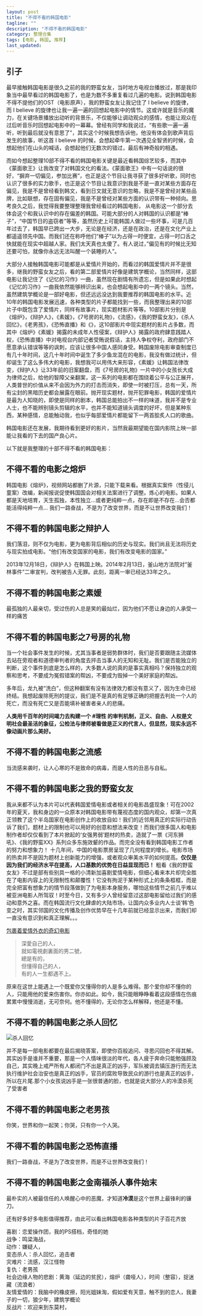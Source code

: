 ```yaml
---
layout: post
title: "不得不看的韩国电影"
tagline: ""
description: "不得不看的韩国电影"
category: 整理合集
tags: [电影, 韩国, 推荐]
last_updated: 
---
```


## 引子

最早接触韩国电影是很久之前的我的野蛮女友，当时地方电视台播放过，那是我印象当中最早看过的韩国电影了，也是为数不多重复看过几遍的电影。说到韩国电影不得不提他们的OST（电影原声），我的野蛮女友让我记住了 I believe 的旋律，而 I believe 的旋律也让我一遍一遍的回想起电影中的情节。这或许就是音乐的魔力，在关键场景播放出动听的背景乐，不仅能够让调动观众的感情，也能让观众在过后听音乐时回想起电影中的一幕幕。曾经有同学和我说过，“有些歌一遍一遍听，听到最后就没有意思了”，其实这个时候我想告诉他，他没有体会到歌声背后发生的故事，听这首 I believe 的时候，会想起牵牛第一次遇见全智贤的时候，会想起他们在山头的喊话，会想起他们无数次的错过，最后有神奇般的相遇。

而如今想起整理10部不得不看的韩国电影关键是最近看韩国综艺较多，而其中《蒙面歌王》让我改变了对韩国文化的看法。《蒙面歌王》中有一句话说的很好，“摒弃一切偏见，参加比赛”，也正是这个节目让我寻获了很多好听歌，同时也认识了很多的实力歌手，也正是这个节目让我意识到我是不是一直对某些方面存在偏见，我是不是曾经看到韩文，看到日文就无意识的忽略，我是不是曾经对某些品牌，比如联想，存在固有偏见，我是不是曾经对某些方面的认识带有一种倾向。思考良久之后，我觉得我要整理整理我曾经看过的韩国电影， 从电影这一个部分去体会这个和我认识中的存在偏差的韩国。可能大部分的人对韩国的认识都是“棒子”，“中国节日的盗窃者”等等，虽然历史上可能韩国人做过一些坏事，可是几百年过去了，韩国早已跨出一大步，无论是在经济，还是在政治，还是在文化产业上都遥遥领先中国。而我们还在称呼他们“棒子”以为占得一时便宜，占得一时口舌之快就能在现实中超越人家。我们太天真也太傻了。有人说过，”偏见有的时候比无知还要可怕，就像你永远无法叫醒一个装睡的人”。

大部分人接触韩国电影可能都是从爱情片开始的，而看过的韩国爱情片并不是很多，继我的野蛮女友之后，看的第二部爱情片好像是建筑学概论，当然同样，这部电影让我记住了《记忆的习作》一曲，虽然现在剧情有所遗忘，但是如果此时想起《记忆的习作》一曲我依然能够辨识出来，也会想起电影中的一两个镜头。当然，虽然建筑学概论是一部好电影，但还远远没达到我要推荐的韩国电影的水平。近10年的韩国电影发展迅速，各种类型的片子都能找到一些，而我整理出来的10部片子中既包含了爱情片，同样有故事片，现实题材影片等等。10部影片分别是《熔炉》，《辩护人》，《素媛》，《7号房的礼物》，《流感》，《我的野蛮女友》，《杀人回忆》，《老男孩》，《恐怖直播》和《》，这10部影片中现实题材的影片占多数，而其中《熔炉》《素媛》揭露的未成年人性侵案，《辩护人》揭露的政府肆意践踏人权，《恐怖直播》中对电视台内部记者受贿说假话，主持人争权夺利，政府部门不愿意承认错误等等的讽刺，应该让很多中国人感同身受。韩国废除电影审查制度已有几十年时间，这几十年时间中诞生了多少鱼龙混在的电影，我没有做过统计，但却诞生了这么多伟大的电影，我想我可以用伟大来形容，《素媛》让韩国法律改变，《辩护人》让33年前的旧案翻盘，而《7号房的礼物》一片中的小女孩长大成为律师之后，给他的智障父亲翻案，这一系列的电影都在围绕着公平与公正展开，人类普世的价值从来不会因为外力的打击而消失，即使一时被打压，总有一天，所有尘封的黑暗历史都会展露在眼前。抛开现实题材，抛开犯罪电影，韩国的爱情片是最为人知晓的，即使是同样的剧本，韩国总能拍出不一样的味道，我并不是专业人士，也不能辨别镜头剪辑的水平，也并不能知道镜头调度的好坏，但是某种东西，某种感情，总能触动我，也似乎每部爱情片都能留下一两首脍炙人口的歌曲。

韩国电影还在发展，我期待看到更好的影片，当然我最期望能在国内影院上映一部能让我看的下去的国产良心片。

以下就是我整理的十部不得不看的韩国电影：

## 不得不看的电影之熔炉
韩国电影《熔炉》，视频网站都删了片源，只能下载来看。根据真实案件（性侵儿童案）改编，新闻报说促使韩国国会对相关法案进行了调整。炼心的电影。如果人都是天地培育，天生孤独，本性独立…或者更纯粹一点，存在即是不存在…会否都能活得纯粹一点…
我们一路奋战，不是为了改变世界，而是不让世界改变我们！

## 不得不看的韩国电影之辩护人
我们落泪，则不仅为电影，更为电影背后相似的历史与现实。我们尚且无法将历史与现实拍成电影。“他们有改变国家的电影，我们有改变电影的国家。”

2013年12月18日，《辩护人》在韩国上映。2014年2月13日，釜山地方法院对“釜林事件”二审宣判，改判被告人无罪。此刻，距离一审已经达33年之久。

## 不得不看的韩国电影之素媛
最孤独的人最亲切，受过伤的人总是笑的最灿烂，因为他们不愿让身边的人承受一样的痛苦

## 不得不看的韩国电影之7号房的礼物
当一个社会事件发生的时候，尤其当事者是弱势群体时，我们是否要跟随主流媒体去站在旁观者和道德审判者的角度去抨击当事人的无知和无耻。我们是否能独立的判断，这个事件到底是怎么样的，大多数人说的真的是事实真相吗？保持独立的观察和思考，不要成为冤假错案的帮凶，不要成为毁掉一个美好家庭的帮凶。

多年后，龙九被“洗白”，但这种翻案有没有法律效力都没有意义了，因为生命已经终结。我想起废除死刑的提议，我们是不是真的有足够正确的把握去判处一个人的死亡，而没有死亡又是否能填补被害者亲人的悲痛。

**人类用千百年的时间竭力去构建一个 #理性 的审判机制，正义、自由、人权是文明社会最圣洁的象征，公检法与律师被看做是正义的代言人，但显然，现实永远不像动画片那么美好。**

## 不得不看的韩国电影之流感
当流感来袭时，让人心寒的不是致命的病毒，而是人性的丑恶与自私。

## 不得不看的韩国电影之我的野蛮女友
我从来都不认为本片可以代表韩国爱情电影或者相关的电影昌盛现象！可在2002年的夏天，我和身边的一众原本对韩国电影带有蔑视态度的国内观众，却第一次真正领教了这个半岛国家在电影创作上的收放自如！我们的近邻用真正的实际行动告诉了我们，题材上的限制也可以用好的创意和想法来改变！而我们很多国人和电影制作者却仅仅看到了本片掀起的‘女强男弱’题材的热卖，造就了一票《河东狮吼》、《我的野蛮XX》系列众多东施效颦的作品。而完全没有看到韩国电影工作者的努力和想象力！
十几年间，中国的电影票房呈现了几何程度的增长。电影市场的热卖并不是因为题材上创新能力的增强，或者观众审美水平的如何提高。**仅仅是因为我们的经济水平在提高，人口基数的优势在日益显现而已！** 粗看《我的野蛮女友》不过是部有些别具一格的小清新加喜剧爱情电影，但细心看来本片却完全胜在了电影内容上的无限制性和颠覆性！它没有拘泥于某种形式上的条条框框，而是完全把富有想象力的情节段落做到了为电影本身服务，哪怕这些情节之前几乎难以被亚洲电影人所驾驭！时至今日，又有多少人曾经留意过这部电影留给过我们的感动和意外之喜。而在韩国流行文化肆虐的大陆市场，让国内众多业内人士谈‘韩’色变之时，其实邻国的文化传播及创作优势早在十几年前就已经显示出来，而我们却一直没有意识到和真正理解。。。

[包裹着爱情外衣的奇幻电影](http://movie.mtime.com/12114/reviews/7805321.html)

> 深愛自己的人，  
> 就如電視劇裏面的男二號，  
> 總是有的，  
> 但懂得自己的人，  
> 有的人一生都遇不上。  

原来在这世上能遇上一个既爱你又懂得你的人是多么难得。那个爱你却不懂你的人，只能用他的爱来伤害你。你亦如此。如今，我只能眼睁睁看着这段感情在伤痕累累中慢慢消逝，无可奈何。他不懂得的，无论你怎么样解释，他还是不懂。


## 不得不看的韩国电影之杀人回忆

![杀人回忆](https://lh3.googleusercontent.com/-ZJZla0iAj_I/VeBh2hC5XrI/AAAAAAAAzRU/DUE2qwV-8zc/s0-Ic42/191350.66415309.jpg)

并不是每一部电影都要在最后揭晓答案，即使你百般追问、寻思闪回也不得其解。其实凶手是谁并不重要，那是一个人情味很淡的年代，各人疲于奔命只能勉强顾及自己，其实晚上戒严所有人都闭门不出是真正的凶手，军队被调去镇压游行而无法执行维护社会治安也是真正的凶手，官员的腐败导致民众的游行也是真正的凶手，所以在片尾.那个小女孩说凶手是一张很普通的脸，也就是说大部分人的冷漠杀死了受害者

## 不得不看的韩国电影之老男孩
你笑，世界和你一起笑；你哭，只有你一个人哭。

## 不得不看的韩国电影之恐怖直播
我们一路奋战，不是为了改变世界，而是不让世界改变我们！

## 不得不看的韩国电影之金南福杀人事件始末
最朴实的人被最信任的人唤醒心中的恶魔，才知道**冷漠**是这个世界上最锋利的镰刀。


还有好多好多电影值得推荐，由此可以看出韩国电影各种类型的片子百花齐放

喜剧：恋爱操作团，我的PS搭档，奇怪的她  
战争：鸣梁海战，  
动作：嫌疑人，  
变态杀人：杀人回忆，追击者  
灾难片：流感，汉江怪物  
复仇：老男孩  
社会边缘人物的悲剧：黄海（延边的贫民），熔炉（聋哑人），时间（整容），捉迷藏（流浪者）  
友情爱情的：我脑中的橡皮擦，阳光姐妹淘，假如爱有天意，触不到的恋人，我妻子的一切，狼少年，建筑学概论  
反战片：欢迎来到东莫村，  
